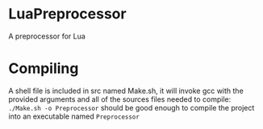 # LuaPreprocessor
A preprocessor for Lua

# Compiling
A shell file is included in src named Make.sh, it will invoke gcc with the provided arguments and all of the sources files needed to compile:
`./Make.sh -o Preprocessor` should be good enough to compile the project into an executable named `Preprocessor`

